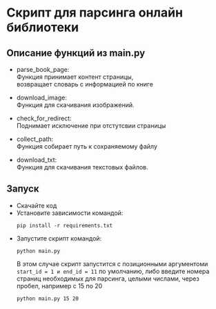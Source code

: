 # Скрипт для парсинга онлайн библиотеки


## Описание функций из main.py

- parse_book_page:  
  Функция принимает контент страницы,  
  возвращает словарь с информацией по книге 
            
- download_image:  
    Функция для скачивания изображений.    
        
- check_for_redirect:  
Поднимает исключение при отстутсвии страницы

- collect_path:  
    Функция собирает путь к сохраняемому файлу   
        
- download_txt:  
    Функция для скачивания текстовых файлов. 
 
## Запуск

- Скачайте код
- Установите зависимости командой:
  ```
  pip install -r requirements.txt
   ```
- Запустите скрипт командой:
  ```
  python main.py
  ```
  В этом случае скрипт запустится с позиционными аргументоми `start_id = 1 и end_id = 11` по умолчанию,
  либо введите номера страниц необходимых для парсинга, целыми числами, через пробел, например с 15 по 20
  ```
  python main.py 15 20

